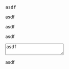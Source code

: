 <pre>asdf</pre>

asdf
<script>asdf</script>

asdf
<style>asdf</style>

asdf
<textarea>asdf</textarea>
asdf